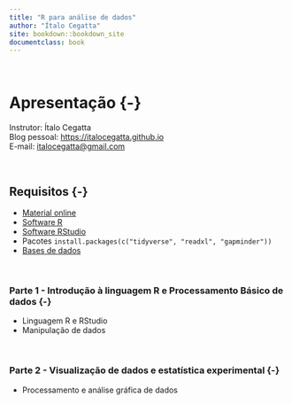 ```yaml
---
title: "R para análise de dados"
author: "Ítalo Cegatta"
site: bookdown::bookdown_site
documentclass: book
---
```


<br>

# Apresentação {-}

Instrutor: Ítalo Cegatta  
Blog pessoal: https://italocegatta.github.io  
E-mail: italocegatta@gmail.com


<br>

## Requisitos {-}

* [Material online](https://italocegatta.github.io/r_relampago)
* [Software R](https://cran.r-project.org/bin/windows/base/)
* [Software RStudio](https://www.rstudio.com/products/rstudio/download/#download)
* Pacotes `install.packages(c("tidyverse", "readxl", "gapminder"))`
* [Bases de dados](https://github.com/italocegatta/r_relampago/raw/master/input/dados.zip)

<br>

### Parte 1 - Introdução à linguagem R e Processamento Básico de dados {-}

* Linguagem R e RStudio
* Manipulação de dados

<br>

### Parte 2 - Visualização de dados e estatística experimental {-}

* Processamento e análise gráfica de dados

<br>

